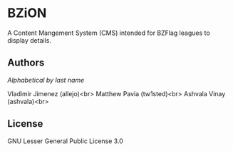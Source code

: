# BZiON

A Content Mangement System (CMS) intended for BZFlag leagues to display details.

## Authors

<em>Alphabetical by last name</em>

Vladimir Jimenez (allejo)<br\>
Matthew Pavia (tw1sted)<br\>
Ashvala Vinay (ashvala)<br\>

## License
GNU Lesser General Public License 3.0
